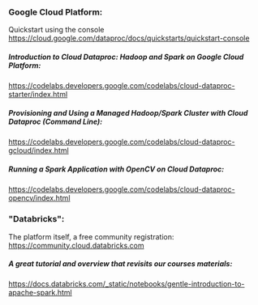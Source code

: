 ### Google Cloud Platform:
Quickstart using the console
https://cloud.google.com/dataproc/docs/quickstarts/quickstart-console

##### Introduction to Cloud Dataproc: Hadoop and Spark on Google Cloud Platform​:
https://codelabs.developers.google.com/codelabs/cloud-dataproc-starter/index.html​

##### Provisioning and Using a Managed Hadoop/Spark Cluster with Cloud Dataproc (Command Line)​:
https://codelabs.developers.google.com/codelabs/cloud-dataproc-gcloud/index.html

##### Running a Spark Application with OpenCV on Cloud Dataproc​:
https://codelabs.developers.google.com/codelabs/cloud-dataproc-opencv/index.html​

### "Databricks":
The platform itself, a free community registration:
https://community.cloud.databricks.com

##### A great tutorial and overview that revisits our courses materials:
https://docs.databricks.com/_static/notebooks/gentle-introduction-to-apache-spark.html
